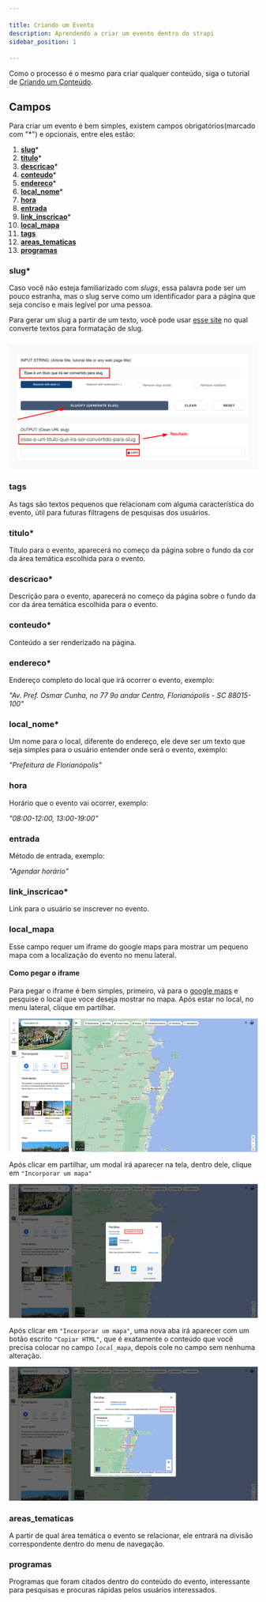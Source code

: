 ```yaml
---

title: Criando um Evento
description: Aprendendo a criar um evento dentro do strapi
sidebar_position: 1

---
```


Como o processo é o mesmo para criar qualquer conteúdo, siga o tutorial de [Criando um Conteúdo](/docs/usuario/strapi/iniciando-gerenciamento#criando-conteúdo).

## Campos

Para criar um evento é bem simples, existem campos obrigatórios(marcado com "*") e opcionais, entre eles estão:


1. [__slug__](#slug)*
2. [__titulo__](#titulo)*
3. [__descricao__](#descricao)*
4. [__conteudo__](#conteudo)*
5. [__endereco__](#endereco)*
6. [__local_nome__](#local_nome)*
7. [__hora__](#hora)
8. [__entrada__](#entrada)
9. [__link_inscricao__](#link_inscricao)* 
10. [__local_mapa__](#local_mapa)
11. [__tags__](#tags)
12. [__areas_tematicas__](#areas_tematicas)
13. [__programas__](#programas)

### slug*

Caso você não esteja familiarizado com _slugs_, essa palavra pode ser um pouco estranha, mas o slug serve como um identificador para a página que seja conciso e mais legível por uma pessoa.

Para gerar um slug a partir de um texto, você pode usar [esse site](https://slugify.online/) no qual converte textos para formatação de slug.

![Alt](images/generating-slug.png)

### tags

As tags são textos pequenos que relacionam com alguma característica do evento, útil para futuras filtragens de pesquisas dos usuários.

### titulo*

Título para o evento, aparecerá no começo da página sobre o fundo da cor da área temática escolhida para o evento.

### descricao*

Descrição para o evento, aparecerá no começo da página sobre o fundo da cor da área temática escolhida para o evento.

### conteudo*

Conteúdo a ser renderizado na página.

### endereco*

Endereço completo do local que irá ocorrer o evento, exemplo:

_"Av. Pref. Osmar Cunha, no 77 9o andar Centro, Florianópolis - SC 88015-100"_

### local_nome*

Um nome para o local, diferente do endereço, ele deve ser um texto que seja simples para o usuário entender onde será o evento, exemplo:

_"Prefeitura de Florianópolis"_

### hora

Horário que o evento vai ocorrer, exemplo:

_"08:00-12:00, 13:00-19:00"_

### entrada

Método de entrada, exemplo:

_"Agendar horário"_

### link_inscricao*

Link para o usuário se inscrever no evento.

### local_mapa

Esse campo requer um iframe do google maps para mostrar um pequeno mapa com a localização do evento no menu lateral.

#### Como pegar o iframe

Para pegar o iframe é bem simples, primeiro, vá para o [google maps](https://maps.google.com) e pesquise o local que voce deseja mostrar no mapa. Após estar no local, no menu lateral, clique em partilhar.

![Alt text](images/maps.png)

Após clicar em partilhar, um modal irá aparecer na tela, dentro dele, clique em `"Incorporar um mapa"`

![Alt text](images/maps-1.png)

Após clicar em `"Incorporar um mapa"`, uma nova aba irá aparecer com um botão escrito `"Copiar HTML"`, que é exatamente o conteúdo que você precisa colocar no campo _`local_mapa`_, depois cole no campo sem nenhuma alteração.

![Alt text](images/maps-2.png)

### areas_tematicas

A partir de qual área temática o evento se relacionar, ele entrará na divisão correspondente dentro do menu de navegação.

### programas

Programas que foram citados dentro do conteúdo do evento, interessante para pesquisas e procuras rápidas pelos usuários interessados.